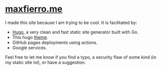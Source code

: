 # [maxfierro.me](https://www.maxfierro.me/)

I made this site because I am trying to be cool. It is facilitated by:

* [Hugo](https://gohugo.io/), a very clean and fast static site generator built with Go.
* This hugo [theme](https://github.com/adityatelange/hugo-PaperMod).
* GitHub pages deployments using actions.
* Google services.

Feel free to let me know if you find a typo, a security flaw of some kind (in my static site lol), or have a suggestion.
